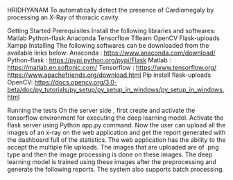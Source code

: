 
HRIDHYANAM
To automatically detect the presence of Cardiomegaly by processing an X-Ray of thoracic cavity.

Getting Started
Prerequisites
Install the following libraries and softwares:
Matlab 
Python-flask
Anaconda
Tensorflow
Tflearn
OpenCV
Flask-uploads
Xampp
Installing
The following softwares can be downloaded from the available links below:
Anaconda :
https://www.anaconda.com/download/
Python-flask :
https://pypi.python.org/pypi/Flask
Matlab : 
https://matlab.en.softonic.com/
Tensorflow :
https://www.tensorflow.org/
https://www.apachefriends.org/download.html
Pip install flask-uploads
OpenCV:
https://docs.opencv.org/3.0-beta/doc/py_tutorials/py_setup/py_setup_in_windows/py_setup_in_windows.html





Running the tests
On the server side , first create and activate the tensorflow environment for executing the deep learning model.
Activate the flask server using Python app.py command.
Now the user can upload all the images of an x-ray on the web application and get the report generated with the dashboard full of the statistics.
The web application has the ability to the accept the multiple file uploads.
The images that are uploaded are of .png type and then the image processing is done on these images. 
The deep learning model is trained using these images after the preprocessing and generate the following reports.
The system also supports batch processing.
